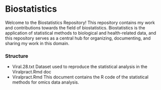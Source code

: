 # Biostatistics

Welcome to the Biostatistics Repository!  This repository contains my work and contributions towards the field of biostatistics. Biostatistics is the application of statistical methods to biological and health-related data, and this repository serves as a central hub for organizing, documenting, and sharing my work in this domain.

### Structure
* Viral.28.txt Dataset used to reproduce the statistical analysis in the Viralpract.Rmd doc
* Viralpract.Rmd This document contains the R code of the statistical methods for omics data analysis. 
